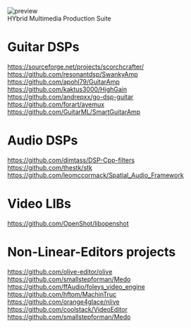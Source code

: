![preview](http://www.forart.it/progetti/HyMPS/logo.png)<br>
HYbrid Multimedia Production Suite

# Guitar DSPs
https://sourceforge.net/projects/scorchcrafter/<br>
https://github.com/resonantdsp/SwankyAmp<br>
https://github.com/apohl79/GuitarAmp<br>
https://github.com/kaktus3000/HighGain<br>
https://github.com/andrepxx/go-dsp-guitar<br>
https://github.com/forart/ayemux<br>
https://github.com/GuitarML/SmartGuitarAmp<br>
    
# Audio DSPs
https://github.com/dimtass/DSP-Cpp-filters<br>
https://github.com/thestk/stk<br>
https://github.com/leomccormack/Spatial_Audio_Framework<br>

    
# Video LIBs
https://github.com/OpenShot/libopenshot<br>

# Non-Linear-Editors projects
https://github.com/olive-editor/olive<br>
https://github.com/smallstepforman/Medo<br>
https://github.com/ffAudio/foleys_video_engine<br>
https://github.com/hftom/MachinTruc<br>
https://github.com/orange4glace/nlive<br>
https://github.com/coolstack/VideoEditor<br>
https://github.com/smallstepforman/Medo<br>

    
